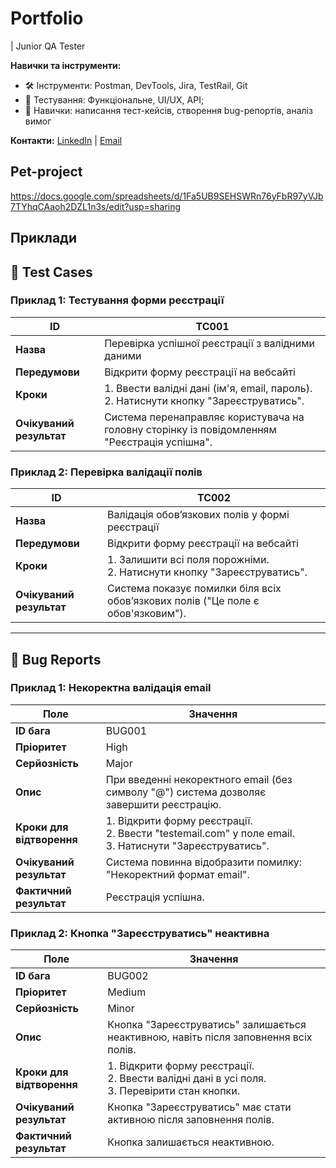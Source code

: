 # Portfolio
| Junior QA Tester  

**Навички та інструменти:**
- 🛠️ Інструменти: Postman, DevTools, Jira, TestRail, Git
- 🧪 Тестування: Функціональне, UI/UX, API;
- 📜 Навички: написання тест-кейсів, створення bug-репортів, аналіз вимог

**Контакти:** [LinkedIn](www.linkedin.com/in/anastasii-buzumurga) | [Email](nastiabuzumurga@gmail.com)

## Pet-project

https://docs.google.com/spreadsheets/d/1Fa5UB9SEHSWRn76yFbR97yVJb7TYhqCAaoh2DZL1n3s/edit?usp=sharing

## Приклади


## 🧪 **Test Cases**

### Приклад 1: Тестування форми реєстрації
| ID            | TC001                     |
|---------------|---------------------------|
| **Назва**     | Перевірка успішної реєстрації з валідними даними |
| **Передумови**| Відкрити форму реєстрації на вебсайті |
| **Кроки**     | 1. Ввести валідні дані (ім'я, email, пароль).<br>2. Натиснути кнопку "Зареєструватись". |
| **Очікуваний результат** | Система перенаправляє користувача на головну сторінку із повідомленням "Реєстрація успішна". |

### Приклад 2: Перевірка валідації полів
| ID            | TC002                     |
|---------------|---------------------------|
| **Назва**     | Валідація обов’язкових полів у формі реєстрації |
| **Передумови**| Відкрити форму реєстрації на вебсайті |
| **Кроки**     | 1. Залишити всі поля порожніми.<br>2. Натиснути кнопку "Зареєструватись". |
| **Очікуваний результат** | Система показує помилки біля всіх обов’язкових полів ("Це поле є обов'язковим"). |


---

## 🐞 **Bug Reports**

### Приклад 1: Некоректна валідація email
| Поле              | Значення                          |
|--------------------|-----------------------------------|
| **ID бага**        | BUG001                           |
| **Пріоритет**      | High                             |
| **Серйозність**    | Major                            |
| **Опис**          | При введенні некоректного email (без символу "@") система дозволяє завершити реєстрацію. |
| **Кроки для відтворення** | 1. Відкрити форму реєстрації.<br>2. Ввести "testemail.com" у поле email.<br>3. Натиснути "Зареєструватись". |
| **Очікуваний результат** | Система повинна відобразити помилку: "Некоректний формат email". |
| **Фактичний результат** | Реєстрація успішна. |


### Приклад 2: Кнопка "Зареєструватись" неактивна
| Поле              | Значення                          |
|--------------------|-----------------------------------|
| **ID бага**        | BUG002                           |
| **Пріоритет**      | Medium                           |
| **Серйозність**    | Minor                            |
| **Опис**          | Кнопка "Зареєструватись" залишається неактивною, навіть після заповнення всіх полів. |
| **Кроки для відтворення** | 1. Відкрити форму реєстрації.<br>2. Ввести валідні дані в усі поля.<br>3. Перевірити стан кнопки. |
| **Очікуваний результат** | Кнопка "Зареєструватись" має стати активною після заповнення полів. |
| **Фактичний результат** | Кнопка залишається неактивною. |
